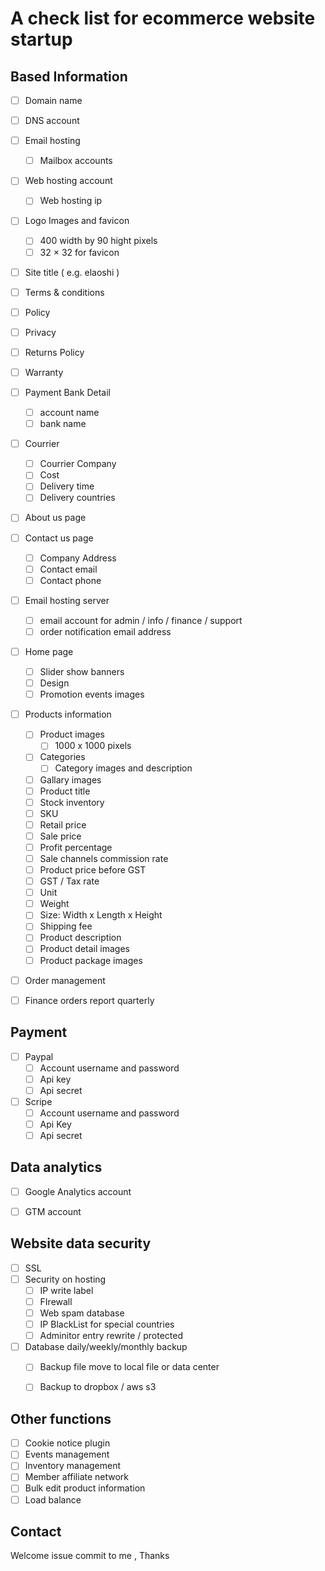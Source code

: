 # A check list for ecommerce website startup

##  Based Information


- [ ] Domain name 
- [ ] DNS account
- [ ] Email hosting
	- [ ] Mailbox accounts
- [ ] Web hosting account
	- [ ] Web hosting ip 	
- [ ] Logo Images and favicon
	- [ ] 400 width by 90 hight pixels
	- [ ] 32 × 32 for favicon  
- [ ] Site title ( e.g. elaoshi )
- [ ] Terms & conditions
- [ ] Policy
- [ ] Privacy
- [ ] Returns Policy
- [ ] Warranty
- [ ] Payment Bank Detail
	- [ ] account name
	- [ ] bank name
- [ ] Courrier
	- [ ] Courrier Company
	- [ ] Cost
	- [ ] Delivery time
	- [ ] Delivery countries
- [ ] About us page
- [ ] Contact us page
	- [ ] Company Address
	- [ ] Contact email
	- [ ] Contact phone
- [ ] Email hosting server
	- [ ] email account for admin / info / finance / support
	- [ ] order notification email address
- [ ] Home page 
	- [ ] Slider show banners
	- [ ] Design
	- [ ] Promotion events images
- [ ] Products information
	- [ ] Product images
		- [ ] 1000 x 1000 pixels
	- [ ] Categories
		- [ ] Category images and description
	- [ ] Gallary images
	- [ ] Product title
	- [ ] Stock inventory
	- [ ] SKU
	- [ ] Retail price
	- [ ] Sale price
	- [ ] Profit percentage
	- [ ] Sale channels commission rate
	- [ ] Product price before GST
	- [ ] GST / Tax rate
	- [ ] Unit
	- [ ] Weight
	- [ ] Size: Width x Length x Height
	- [ ] Shipping fee
	- [ ] Product description
	- [ ] Product detail images
	- [ ] Product package images
- [ ] Order management
- [ ] Finance orders report quarterly



## Payment

- [ ] Paypal
	- [ ] Account username and password
	- [ ] Api key
	- [ ] Api secret
- [ ] Scripe
	- [ ] Account username and password
	- [ ] Api Key
	- [ ] Api secret

## Data analytics	
- [ ] Google Analytics account	
- [ ] GTM account
	

## Website data security
- [ ] SSL
- [ ] Security on hosting
	- [ ] IP write label 
	- [ ] FIrewall
	- [ ] Web spam database
	- [ ] IP BlackList for  special countries
	- [ ] Adminitor entry rewrite / protected
- [ ] Database daily/weekly/monthly backup
	- [ ] Backup file move to local file or data center 
	- [ ] Backup to dropbox / aws s3


## Other functions
- [ ] Cookie notice plugin
- [ ] Events management
- [ ] Inventory management
- [ ] Member affiliate network
- [ ] Bulk edit product information
- [ ] Load balance

## Contact
Welcome issue commit to me , Thanks
